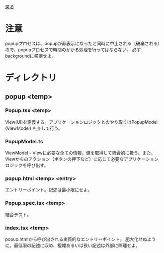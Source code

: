 [戻る](../README.md)

# 注意

popupプロセスは、popupが非表示になったと同時に中止される（破棄される）ので、popupプロセスで時間のかかる処理を行ってはならない。
必ずbackgroundに移譲せよ。

# ディレクトリ

## popup \<temp\>

### Popup.tsx \<temp\>

View(UI)を定義する。アプリケーションロジックとのやり取りはPopupModel (ViewModel) を介して行う。

### PopupModel.ts

ViewModel - Viewに必要な全ての情報、値を取得して統合的に扱う。また、Viewからのアクション（ボタンの押下など）に応じて必要なアプリケーションロジックを呼び出す。

### popup.html \<temp\> \<entry\>

エントリーポイント。記述は最小限にせよ。

### Popup.spec.tsx \<temp\>

結合テスト。

### index.tsx \<temp\>

popup.htmlから呼び出される実質的なエントリーポイント。
肥大化せぬように。最低限の記述に収め、複雑あるいは長い記述は外部に隔離せよ。
